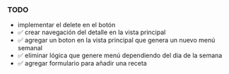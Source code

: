 ### TODO

- implementar el delete en el botón
- ✅ crear navegación del detalle en la vista principal
- ✅ agregar un boton en la vista principal que genera un nuevo menú semanal
- ✅ eliminar lógica que genere menú dependiendo del dia de la semana
- ✅ agregar formulario para añadir una receta
